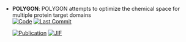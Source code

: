 



- **POLYGON**: POLYGON attempts to optimize the chemical space for multiple protein target domains  
    [![Code](https://img.shields.io/github/stars/bpmunson/polygon?style=for-the-badge&logo=github)](https://github.com/bpmunson/polygon) 
    [![Last Commit](https://img.shields.io/github/last-commit/bpmunson/polygon?style=for-the-badge&logo=github)](https://github.com/bpmunson/polygon) 

    [![Publication](https://img.shields.io/badge/Publication-Citations:13-blue?style=for-the-badge&logo=bookstack)](https://doi.org/10.1038%2Fs41467-024-47120-y) 
    [![JIF](https://img.shields.io/badge/Impact_Factor-14.70-purple?style=for-the-badge&logo=academia)](https://doi.org/10.1038%2Fs41467-024-47120-y)


